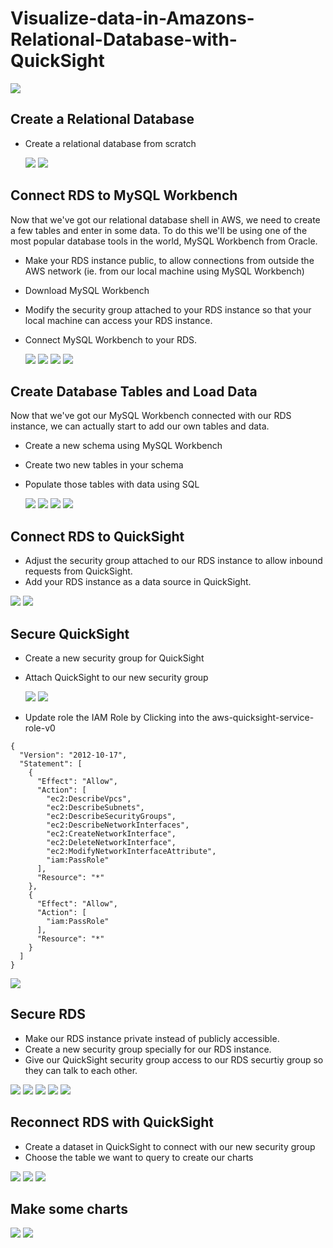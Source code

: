 # Visualize-data-in-Amazons-Relational-Database-with-QuickSight
![](Assets/Visualize%20a%20Relational%20Database.drawio.png)

## Create a Relational Database
- Create a relational database from scratch


  ![](Assets/-001.png)
  ![](Assets/-002.png)
## Connect RDS to MySQL Workbench
  Now that we've got our relational database shell in AWS, we need to create a few tables and enter in some data.
  To do this we'll be using one of the most popular database tools in the world, MySQL Workbench from Oracle.
  
  - Make your RDS instance public, to allow connections from outside the AWS network (ie. from our local machine using MySQL Workbench)
  - Download MySQL Workbench
  - Modify the security group attached to your RDS instance so that your local machine can access your RDS instance.
  - Connect MySQL Workbench to your RDS.

    
     ![](Assets/-003.png)
     ![](Assets/-004.png)
     ![](Assets/-005.png)
     ![](Assets/-006.png)

## Create Database Tables and Load Data
Now that we've got our MySQL Workbench connected with our RDS instance, we can actually start to add our own tables and data.
 - Create a new schema using MySQL Workbench
 - Create two new tables in your schema
 - Populate those tables with data using SQL


   ![](Assets/-007.png)
   ![](Assets/-008.png)
   ![](Assets/-009.png)
   ![](Assets/-010.png)
   

## Connect RDS to QuickSight
- Adjust the security group attached to our RDS instance to allow inbound requests from QuickSight.
- Add your RDS instance as a data source in QuickSight.


 ![](Assets/-011.png)
 ![](Assets/-014.png)

## Secure QuickSight

- Create a new security group for QuickSight
- Attach QuickSight to our new security group


  ![](Assets/-015.png)
  ![](Assets/-016.png)

- Update role the IAM Role by Clicking into the aws-quicksight-service-role-v0
```
{
  "Version": "2012-10-17",
  "Statement": [
    {
      "Effect": "Allow",
      "Action": [
        "ec2:DescribeVpcs",
        "ec2:DescribeSubnets",
        "ec2:DescribeSecurityGroups",
        "ec2:DescribeNetworkInterfaces",
        "ec2:CreateNetworkInterface",
        "ec2:DeleteNetworkInterface",
        "ec2:ModifyNetworkInterfaceAttribute",
        "iam:PassRole"
      ],
      "Resource": "*"
    },
    {
      "Effect": "Allow",
      "Action": [
        "iam:PassRole"
      ],
      "Resource": "*"
    }
  ]
}
```

![](Assets/-018.png)

## Secure RDS 

- Make our RDS instance private instead of publicly accessible.
- Create a new security group specially for our RDS instance.
- Give our QuickSight security group access to our RDS securtiy group so they can talk to each other.


![](Assets/-019.png)
![](Assets/-020.png)
![](Assets/-021.png)
![](Assets/-022.png)
![](Assets/-023.png)

## Reconnect RDS with QuickSight

- Create a dataset in QuickSight to connect with our new security group
- Choose the table we want to query to create our charts

![](Assets/-024.png)
![](Assets/-025.png)
![](Assets/-026.png)

## Make some charts

![](Assets/-027.png)
![](Assets/-028.png)
